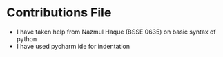 # Contributions File
- I have taken help from Nazmul Haque (BSSE 0635) on basic syntax of python
- I have used pycharm ide for indentation
